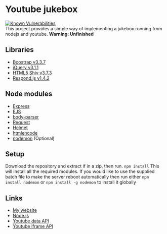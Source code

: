 # Youtube jukebox
[![Known Vulnerabilities](https://snyk.io/test/github/rtm516/youtubejukebox/badge.svg)](https://snyk.io/test/github/rtm516/youtubejukebox)  
This project provides a simple way of implementing a jukebox running from nodejs and youtube.
__Warning: Unfinished__

## Libraries
* [Boostrap v3.3.7](http://getbootstrap.com/)
* [jQuery v3.1.1](https://jquery.com/)
* [HTML5 Shiv v3.7.3](https://github.com/aFarkas/html5shiv)
* [Respond.js v1.4.2](https://github.com/scottjehl/Respond)

## Node modules
* [Express](http://expressjs.com/)
* [EJS](http://www.embeddedjs.com/)
* [body-parser](https://github.com/expressjs/body-parser)
* [Request](https://github.com/request/request)
* [Helmet](https://github.com/helmetjs/helmet)
* [htmlencode](https://www.npmjs.com/package/htmlencode)
* [nodemon](https://github.com/remy/nodemon) (Optional)

## Setup
Download the repository and extract if in a zip, then run.
`npm install`
This will install all the required modules.
If you would like to use the supplied batch file to make the server reboot automatically then run either
`npm install nodemon`
or 
`npm install -g nodemon`
to install it globally

## Links
* [My website](https://rtm516.co.uk/)
* [Node.js](https://nodejs.org/en/)
* [Youtube data API](https://developers.google.com/youtube/v3/)
* [Youtube iframe API](https://developers.google.com/youtube/iframe_api_reference)
